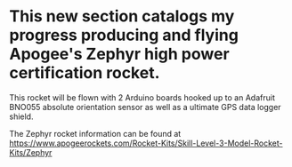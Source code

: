 # This new section catalogs my progress producing and flying Apogee's Zephyr high power certification rocket.

This rocket will be flown with 2 Arduino boards hooked up to an Adafruit BNO055 absolute orientation sensor as well as a ultimate GPS data logger shield. 

The Zephyr rocket information can be found at https://www.apogeerockets.com/Rocket-Kits/Skill-Level-3-Model-Rocket-Kits/Zephyr
